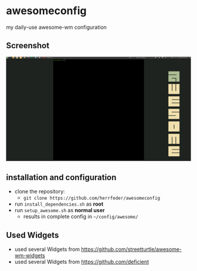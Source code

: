 # awesomeconfig

my daily-use awesome-wm configuration

## Screenshot

![](/resources/awesome_basic_config.png)


## installation and configuration
  * clone the repository:
    * `git clone https://github.com/herrfeder/awesomeconfig`
  * run `install_dependencies.sh` as **root**
  * run `setup_awesome.sh` as **normal user**
    * results in complete config in `~/config/awesome/`

## Used Widgets

  * used several Widgets from https://github.com/streetturtle/awesome-wm-widgets
  * used several Widgets from https://github.com/deficient



